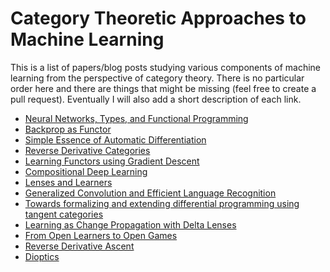 # Category Theoretic Approaches to Machine Learning

This is a list of papers/blog posts studying various components of machine learning from the perspective of category theory. There is no particular order here and there are things that might be missing (feel free to create a pull request).
Eventually I will also add a short description of each link.


* [Neural Networks, Types, and Functional Programming](https://colah.github.io/posts/2015-09-NN-Types-FP/)
* [Backprop as Functor](https://arxiv.org/abs/1711.10455)
* [Simple Essence of Automatic Differentiation](https://arxiv.org/abs/1804.00746)
* [Reverse Derivative Categories](https://arxiv.org/abs/1910.07065)
* [Learning Functors using Gradient Descent](http://www.cs.ox.ac.uk/ACT2019/preproceedings/Bruno%20Gavranovic.pdf)
* [Compositional Deep Learning](https://arxiv.org/abs/1907.08292)
* [Lenses and Learners](https://arxiv.org/abs/1903.03671)
* [Generalized Convolution and Efficient Language Recognition](https://arxiv.org/abs/1903.10677)
* [Towards formalizing and extending differential programming using tangent categories](http://www.cs.ox.ac.uk/ACT2019/preproceedings/Jonathan%20Gallagher,%20Geoff%20Cruttwell%20and%20Ben%20MacAdam.pdf)
* [Learning as Change Propagation with Delta Lenses](http://www.cs.ox.ac.uk/ACT2019/preproceedings/Zinovy%20Diskin.pdf)
* [From Open Learners to Open Games](https://arxiv.org/abs/1902.08666)
* [Reverse Derivative Ascent](https://cgi.cse.unsw.edu.au/~eptcs/Accepted/ACT2020/Papers/31/paper/main202007010401.pdf)
* [Dioptics](http://events.cs.bham.ac.uk/syco/strings3-syco5/papers/dalrymple.pdf)
